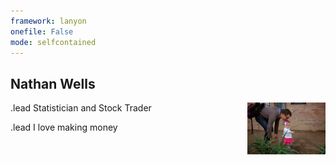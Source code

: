 ```yaml
---
framework: lanyon
onefile: False
mode: selfcontained
---
```


## Nathan Wells

<div style="float: right;padding-left:15px;">
  <img src="images/nathan.png" alt="Nathan Wells" title="Nathan Wells" width="125px"/>
</div>

.lead Statistician and Stock Trader

.lead I love making money


<style>
  .lead {
    margin-bottom: 20px;
    font-size: 1.1rem;
    font-weight: 200;
    line-height: 1.4;
    text-align: justify;
  }
</style>
